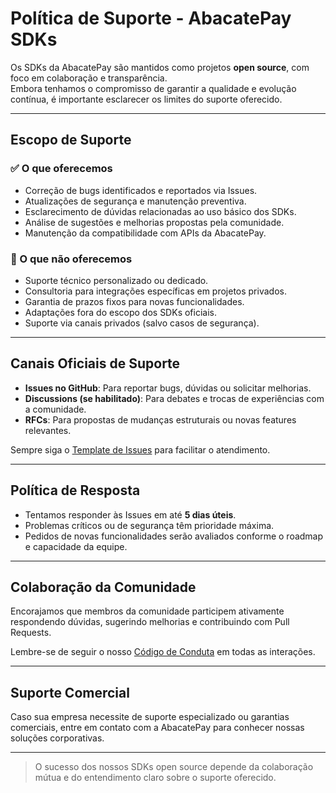 
# Política de Suporte - AbacatePay SDKs

Os SDKs da AbacatePay são mantidos como projetos **open source**, com foco em colaboração e transparência.  
Embora tenhamos o compromisso de garantir a qualidade e evolução contínua, é importante esclarecer os limites do suporte oferecido.

---

## Escopo de Suporte

### ✅ O que oferecemos

- Correção de bugs identificados e reportados via Issues.
- Atualizações de segurança e manutenção preventiva.
- Esclarecimento de dúvidas relacionadas ao uso básico dos SDKs.
- Análise de sugestões e melhorias propostas pela comunidade.
- Manutenção da compatibilidade com APIs da AbacatePay.

### 🚫 O que não oferecemos

- Suporte técnico personalizado ou dedicado.
- Consultoria para integrações específicas em projetos privados.
- Garantia de prazos fixos para novas funcionalidades.
- Adaptações fora do escopo dos SDKs oficiais.
- Suporte via canais privados (salvo casos de segurança).

---

## Canais Oficiais de Suporte

- **Issues no GitHub**: Para reportar bugs, dúvidas ou solicitar melhorias.
- **Discussions (se habilitado)**: Para debates e trocas de experiências com a comunidade.
- **RFCs**: Para propostas de mudanças estruturais ou novas features relevantes.

Sempre siga o [Template de Issues](/contributors/ISSUE_TEMPLATE.md) para facilitar o atendimento.

---

## Política de Resposta

- Tentamos responder às Issues em até **5 dias úteis**.
- Problemas críticos ou de segurança têm prioridade máxima.
- Pedidos de novas funcionalidades serão avaliados conforme o roadmap e capacidade da equipe.

---

## Colaboração da Comunidade

Encorajamos que membros da comunidade participem ativamente respondendo dúvidas, sugerindo melhorias e contribuindo com Pull Requests.

Lembre-se de seguir o nosso [Código de Conduta](/contributors/CODE_OF_CONDUCT.md) em todas as interações.

---

## Suporte Comercial

Caso sua empresa necessite de suporte especializado ou garantias comerciais, entre em contato com a AbacatePay para conhecer nossas soluções corporativas.

---

> O sucesso dos nossos SDKs open source depende da colaboração mútua e do entendimento claro sobre o suporte oferecido.